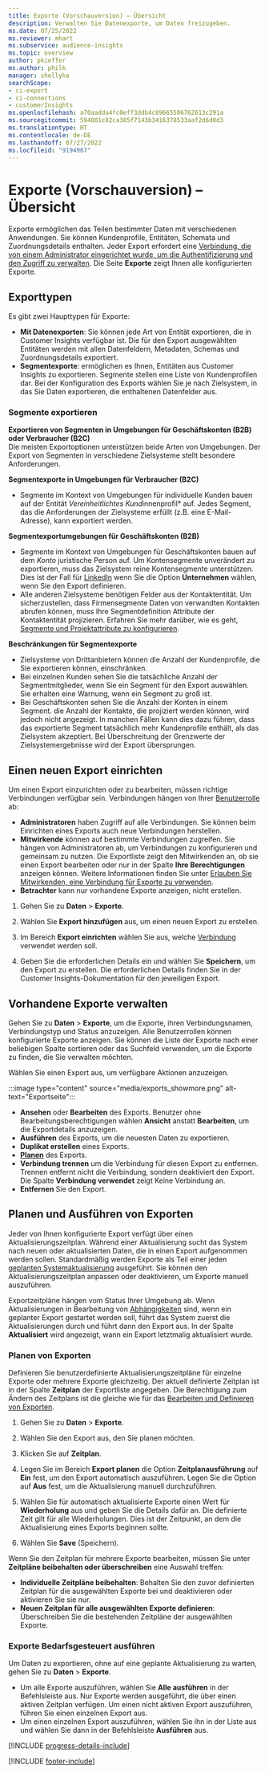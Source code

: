 ```yaml
---
title: Exporte (Vorschauversion) – Übersicht
description: Verwalten Sie Datenexporte, um Daten freizugeben.
ms.date: 07/25/2022
ms.reviewer: mhart
ms.subservice: audience-insights
ms.topic: overview
author: pkieffer
ms.author: philk
manager: shellyha
searchScope:
- ci-export
- ci-connections
- customerInsights
ms.openlocfilehash: a70aadda4fc0eff3ddb4c89665506762613c291a
ms.sourcegitcommit: 594081c82ca385f7143b3416378533aaf2d6d0d3
ms.translationtype: HT
ms.contentlocale: de-DE
ms.lasthandoff: 07/27/2022
ms.locfileid: "9194967"
---
```

# <a name="exports-preview-overview"></a>Exporte (Vorschauversion) – Übersicht

 Exporte ermöglichen das Teilen bestimmter Daten mit verschiedenen Anwendungen. Sie können Kundenprofile, Entitäten, Schemata und Zuordnungsdetails enthalten. Jeder Export erfordert eine [Verbindung, die von einem Administrator eingerichtet wurde, um die Authentifizierung und den Zugriff zu verwalten](connections.md). Die Seite **Exporte** zeigt Ihnen alle konfigurierten Exporte.

## <a name="export-types"></a>Exporttypen

Es gibt zwei Haupttypen für Exporte:  

- **Mit Datenexporten**: Sie können jede Art von Entität exportieren, die in Customer Insights verfügbar ist. Die für den Export ausgewählten Entitäten werden mit allen Datenfeldern, Metadaten, Schemas und Zuordnungsdetails exportiert.
- **Segmentexporte**: ermöglichen es Ihnen, Entitäten aus Customer Insights zu exportieren. Segmente stellen eine Liste von Kundenprofilen dar. Bei der Konfiguration des Exports wählen Sie je nach Zielsystem, in das Sie Daten exportieren, die enthaltenen Datenfelder aus.

### <a name="export-segments"></a>Segmente exportieren

**Exportieren von Segmenten in Umgebungen für Geschäftskonten (B2B) oder Verbraucher (B2C)**  
Die meisten Exportoptionen unterstützen beide Arten von Umgebungen. Der Export von Segmenten in verschiedene Zielsysteme stellt besondere Anforderungen. 

**Segmentexporte in Umgebungen für Verbraucher (B2C)**  
- Segmente im Kontext von Umgebungen für individuelle Kunden bauen auf der Entität *Vereinheitlichtes Kund*innenprofil* auf. Jedes Segment, das die Anforderungen der Zielsysteme erfüllt (z.B. eine E-Mail-Adresse), kann exportiert werden.

**Segmentexportumgebungen für Geschäftskonten (B2B)**  
- Segmente im Kontext von Umgebungen für Geschäftskonten bauen auf dem *Konto* juristische Person auf. Um Kontensegmente unverändert zu exportieren, muss das Zielsystem reine Kontensegmente unterstützen. Dies ist der Fall für [LinkedIn](export-linkedin-ads.md) wenn Sie die Option **Unternehmen** wählen, wenn Sie den Export definieren.
- Alle anderen Zielsysteme benötigen Felder aus der Kontaktentität. Um sicherzustellen, dass Firmensegmente Daten von verwandten Kontakten abrufen können, muss Ihre Segmentdefinition Attribute der Kontaktentität projizieren. Erfahren Sie mehr darüber, wie es geht, [Segmente und Projektattribute zu konfigurieren](segment-builder.md).

**Beschränkungen für Segmentexporte**  
- Zielsysteme von Drittanbietern können die Anzahl der Kundenprofile, die Sie exportieren können, einschränken. 
- Bei einzelnen Kunden sehen Sie die tatsächliche Anzahl der Segmentmitglieder, wenn Sie ein Segment für den Export auswählen. Sie erhalten eine Warnung, wenn ein Segment zu groß ist. 
- Bei Geschäftskonten sehen Sie die Anzahl der Konten in einem Segment. die Anzahl der Kontakte, die projiziert werden können, wird jedoch nicht angezeigt. In manchen Fällen kann dies dazu führen, dass das exportierte Segment tatsächlich mehr Kundenprofile enthält, als das Zielsystem akzeptiert. Bei Überschreitung der Grenzwerte der Zielsystemergebnisse wird der Export übersprungen.

## <a name="set-up-a-new-export"></a>Einen neuen Export einrichten

Um einen Export einzurichten oder zu bearbeiten, müssen richtige Verbindungen verfügbar sein. Verbindungen hängen von Ihrer [Benutzerrolle](permissions.md) ab:
- **Administratoren** haben Zugriff auf alle Verbindungen. Sie können beim Einrichten eines Exports auch neue Verbindungen herstellen.
- **Mitwirkende** können auf bestimmte Verbindungen zugreifen. Sie hängen von Administratoren ab, um Verbindungen zu konfigurieren und gemeinsam zu nutzen. Die Exportliste zeigt den Mitwirkenden an, ob sie einen Export bearbeiten oder nur in der Spalte **Ihre Berechtigungen** anzeigen können. Weitere Informationen finden Sie unter [Erlauben Sie Mitwirkenden, eine Verbindung für Exporte zu verwenden](connections.md#allow-contributors-to-use-a-connection-for-exports).
- **Betrachter** kann nur vorhandene Exporte anzeigen, nicht erstellen.

1. Gehen Sie zu **Daten** > **Exporte**.

1. Wählen Sie **Export hinzufügen** aus, um einen neuen Export zu erstellen.

1. Im Bereich **Export einrichten** wählen Sie aus, welche [Verbindung](connections.md) verwendet werden soll.

1. Geben Sie die erforderlichen Details ein und wählen Sie **Speichern**, um den Export zu erstellen. Die erforderlichen Details finden Sie in der Customer Insights-Dokumentation für den jeweiligen Export.

## <a name="manage-existing-exports"></a>Vorhandene Exporte verwalten

Gehen Sie zu **Daten** > **Exporte**, um die Exporte, ihren Verbindungsnamen, Verbindungstyp und Status anzuzeigen. Alle Benutzerrollen können konfigurierte Exporte anzeigen. Sie können die Liste der Exporte nach einer beliebigen Spalte sortieren oder das Suchfeld verwenden, um die Exporte zu finden, die Sie verwalten möchten.

Wählen Sie einen Export aus, um verfügbare Aktionen anzuzeigen.

:::image type="content" source="media/exports_showmore.png" alt-text="Exportseite":::

- **Ansehen** oder **Bearbeiten** des Exports. Benutzer ohne Bearbeitungsberechtigungen wählen **Ansicht** anstatt **Bearbeiten**, um die Exportdetails anzuzeigen.
- **Ausführen** des Exports, um die neuesten Daten zu exportieren.
- **Duplikat erstellen** eines Exports.
- **[Planen](#schedule-and-run-exports)** des Exports.
- **Verbindung trennen** um die Verbindung für diesen Export zu entfernen. Trennen entfernt nicht die Verbindung, sondern deaktiviert den Export. Die Spalte **Verbindung verwendet** zeigt Keine Verbindung an.
- **Entfernen** Sie den Export.

## <a name="schedule-and-run-exports"></a>Planen und Ausführen von Exporten

Jeder von Ihnen konfigurierte Export verfügt über einen Aktualisierungszeitplan. Während einer Aktualisierung sucht das System nach neuen oder aktualisierten Daten, die in einen Export aufgenommen werden sollen. Standardmäßig werden Exporte als Teil einer jeden [geplanten Systemaktualisierung](system.md#schedule-tab) ausgeführt. Sie können den Aktualisierungszeitplan anpassen oder deaktivieren, um Exporte manuell auszuführen.

Exportzeitpläne hängen vom Status Ihrer Umgebung ab. Wenn Aktualisierungen in Bearbeitung von [Abhängigkeiten](system.md#refresh-processes) sind, wenn ein geplanter Export gestartet werden soll, führt das System zuerst die Aktualisierungen durch und führt dann den Export aus. In der Spalte **Aktualisiert** wird angezeigt, wann ein Export letztmalig aktualisiert wurde.

### <a name="schedule-exports"></a>Planen von Exporten

Definieren Sie benutzerdefinierte Aktualisierungszeitpläne für einzelne Exporte oder mehrere Exporte gleichzeitig. Der aktuell definierte Zeitplan ist in der Spalte **Zeitplan** der Exportliste angegeben. Die Berechtigung zum Ändern des Zeitplans ist die gleiche wie für das [Bearbeiten und Definieren von Exporten](export-destinations.md#set-up-a-new-export).

1. Gehen Sie zu **Daten** > **Exporte**.

1. Wählen Sie den Export aus, den Sie planen möchten.

1. Klicken Sie auf **Zeitplan**.

1. Legen Sie im Bereich **Export planen** die Option **Zeitplanausführung** auf **Ein** fest, um den Export automatisch auszuführen. Legen Sie die Option auf **Aus** fest, um die Aktualisierung manuell durchzuführen.

1. Wählen Sie für automatisch aktualisierte Exporte einen Wert für **Wiederholung** aus und geben Sie die Details dafür an. Die definierte Zeit gilt für alle Wiederholungen. Dies ist der Zeitpunkt, an dem die Aktualisierung eines Exports beginnen sollte.

1. Wählen Sie **Save** (Speichern).

Wenn Sie den Zeitplan für mehrere Exporte bearbeiten, müssen Sie unter **Zeitpläne beibehalten oder überschreiben** eine Auswahl treffen:

- **Individuelle Zeitpläne beibehalten**: Behalten Sie den zuvor definierten Zeitplan für die ausgewählten Exporte bei und deaktivieren oder aktivieren Sie sie nur.
- **Neuen Zeitplan für alle ausgewählten Exporte definieren**: Überschreiben Sie die bestehenden Zeitpläne der ausgewählten Exporte.

### <a name="run-exports-on-demand"></a>Exporte Bedarfsgesteuert ausführen

Um Daten zu exportieren, ohne auf eine geplante Aktualisierung zu warten, gehen Sie zu **Daten** > **Exporte**.

- Um alle Exporte auszuführen, wählen Sie **Alle ausführen** in der Befehlsleiste aus. Nur Exporte werden ausgeführt, die über einen aktiven Zeitplan verfügen. Um einen nicht aktiven Export auszuführen, führen Sie einen einzelnen Export aus.
- Um einen einzelnen Export auszuführen, wählen Sie ihn in der Liste aus und wählen Sie dann in der Befehlsleiste **Ausführen** aus.

[!INCLUDE [progress-details-include](includes/progress-details-pane.md)]


[!INCLUDE [footer-include](includes/footer-banner.md)]

